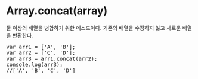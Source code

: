 # Array.concat(array)
둘 이상의 배열을 병합하기 위한 메소드이다. 기존의 배열을 수정하지 않고 새로운 배열을 반환한다.
<pre>
var arr1 = ['A', 'B'];
var arr2 = ['C', 'D'];
var arr3 = arr1.concat(arr2);
console.log(arr3);
//['A', 'B', 'C', 'D']</pre>